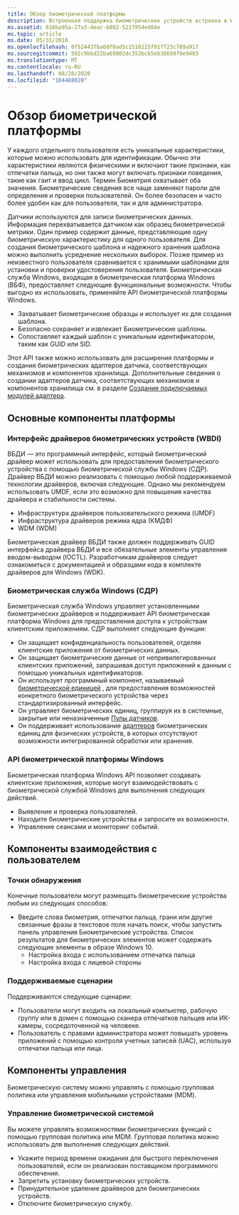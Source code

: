 ```yaml
---
title: Обзор биометрической платформы
description: Встроенная поддержка биометрических устройств встроена в Windows.
ms.assetid: 616ba95a-27a3-4eac-b802-5217954ed04e
ms.topic: article
ms.date: 05/31/2018
ms.openlocfilehash: 0f524437ba60f0ad5c1518225f91ff23c789a917
ms.sourcegitcommit: 592c9bbd22ba69802dc353bcb5eb30699f9e9403
ms.translationtype: MT
ms.contentlocale: ru-RU
ms.lasthandoff: 08/20/2020
ms.locfileid: "104488020"
---
```

# <a name="biometric-framework-overview"></a>Обзор биометрической платформы

У каждого отдельного пользователя есть уникальные характеристики, которые можно использовать для идентификации. Обычно эти характеристики являются физическими и включают такие признаки, как отпечатки пальца, но они также могут включать признаки поведения, такие как гаит и ввод цикл. Термин Биометрия охватывает оба значения. Биометрические сведения все чаще заменяют пароли для определения и проверки пользователей. Он более безопасен и часто более удобен как для пользователя, так и для администратора.

Датчики используются для записи биометрических данных. Информация перехватывается датчиком как образец биометрической метрики. Один пример содержит данные, представляющие одну биометрическую характеристику для одного пользователя. Для создания биометрического шаблона и надежного хранения шаблона можно выполнить усреднение нескольких выборок. Позже пример из неизвестного пользователя сравнивается с хранимыми шаблонами для установки и проверки удостоверения пользователя. Биометрическая служба Windows, входящая в биометрическая платформа Windows (ВБФ), предоставляет следующие функциональные возможности. Чтобы выгодно их использовать, применяйте API биометрической платформы Windows.

-   Захватывает биометрические образцы и использует их для создания шаблона.
-   Безопасно сохраняет и извлекает Биометрические шаблоны.
-   Сопоставляет каждый шаблон с уникальным идентификатором, таким как GUID или SID.

Этот API также можно использовать для расширения платформы и создания биометрических адаптеров датчика, соответствующих механизмов и компонентов хранилища. Дополнительные сведения о создании адаптеров датчика, соответствующих механизмов и компонентов хранилища см. в разделе [Создание подключаемых модулей адаптера](creating-adapter-plug-ins.md).

## <a name="core-platform-components"></a>Основные компоненты платформы

### <a name="windows-biometric-driver-interface-wbdi"></a>Интерфейс драйверов биометрических устройств (WBDI)

ВБДИ — это программный интерфейс, который биометрический драйвер может использовать для предоставления биометрического устройства с помощью биометрической службы Windows (СДР). Драйвер ВБДИ можно реализовать с помощью любой поддерживаемой технологии драйверов, включая следующие. Однако мы рекомендуем использовать UMDF, если это возможно для повышения качества драйвера и стабильности системы.

-   Инфраструктура драйверов пользовательского режима (UMDF)
-   Инфраструктура драйверов режима ядра (КМДФ)
-   WDM (WDM)

Биометрическая драйвер ВБДИ также должен поддерживать GUID интерфейса драйвера ВБДИ и все обязательные элементы управления вводом-выводом (IOCTL). Разработчикам драйверов следует ознакомиться с документацией и образцами кода в комплекте драйверов для Windows (WDK).

### <a name="windows-biometric-service-wbs"></a>Биометрическая служба Windows (СДР)

Биометрическая служба Windows управляет установленными биометрических драйверов и поддерживает API биометрическая платформа Windows для предоставления доступа к устройствам клиентским приложениям. СДР выполняет следующие функции:

-   Он защищает конфиденциальность пользователей, отделяя клиентские приложения от биометрических данных.
-   Он защищает биометрические данные от непривилегированных клиентских приложений, запрашивая доступ приложений к данным с помощью уникальных идентификаторов.
-   Он использует программный компонент, называемый [биометрической единицей](/previous-versions//dd401512(v=vs.85)) , для предоставления возможностей конкретного биометрического устройства через стандартизированный интерфейс.
-   Он управляет биометрических единиц, группируя их в системные, закрытые или неназначенные [Пулы датчиков](sensor-pools.md).
-   Он поддерживает использование [адаптеров](/previous-versions//dd401508(v=vs.85)) биометрических единиц для физических устройств, в которых отсутствуют возможности интегрированной обработки или хранения.

### <a name="windows-biometric-framework-api"></a>API биометрической платформы Windows

Биометрическая платформа Windows API позволяет создавать клиентские приложения, которые могут взаимодействовать с биометрической службой Windows для выполнения следующих действий.

-   Выявление и проверка пользователей.
-   Находите биометрические устройства и запросите их возможности.
-   Управление сеансами и мониторинг событий.

## <a name="user-experience-components"></a>Компоненты взаимодействия с пользователем

### <a name="discovery-points"></a>Точки обнаружения

Конечные пользователи могут размещать биометрические устройства любым из следующих способов:

-   Введите слова биометрия, отпечатки пальца, грани или другие связанные фразы в текстовое поле начать поиск, чтобы запустить панель управления Биометрические устройства. Список результатов для биометрических элементов может содержать следующие элементы в образе Windows 10.
    -   Настройка входа с использованием отпечатка пальца
    -   Настройка входа с лицевой стороны

### <a name="supported-scenarios"></a>Поддерживаемые сценарии

Поддерживаются следующие сценарии:

-   Пользователи могут входить на локальный компьютер, рабочую группу или в домен с помощью сканера отпечатков пальцев или ИК-камеры, сосредоточенной на человеке.
-   Пользователь с правами администратора может повышать уровень приложений с помощью контроля учетных записей (UAC), используя отпечатки пальца или лица.

## <a name="management-components"></a>Компоненты управления

Биометрическую систему можно управлять с помощью групповая политика или управления мобильными устройствами (MDM).

### <a name="biometric-system-management"></a>Управление биометрической системой

Вы можете управлять возможностями биометрических функций с помощью групповая политика или MDM. Групповая политика можно использовать для выполнения следующих действий.

-   Укажите период времени ожидания для быстрого переключения пользователей, если он реализован поставщиком программного обеспечения.
-   Запретить установку биометрических устройств.
-   Принудительное удаление драйверов для биометрических устройств.
-   Отключите биометрическую службу.

 

 